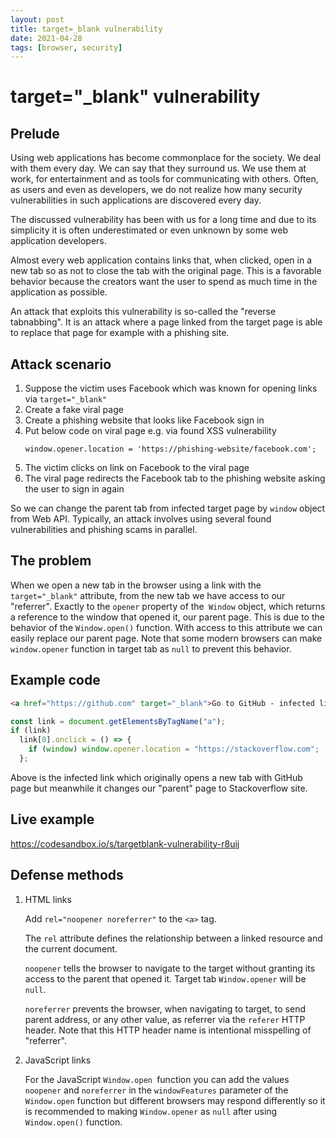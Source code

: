 ```yaml
---
layout: post
title: target=_blank vulnerability
date: 2021-04-28
tags: [browser, security]
---
```


# target="\_blank" vulnerability

## Prelude

Using web applications has become commonplace for the society. We deal with them every day. We can say that they surround us. We use them at work, for entertainment and as tools for communicating with others. Often, as users and even as developers, we do not realize how many security vulnerabilities in such applications are discovered every day.

The discussed vulnerability has been with us for a long time and due to its simplicity it is often underestimated or even unknown by some web application developers.

Almost every web application contains links that, when clicked, open in a new tab so as not to close the tab with the original page. This is a favorable behavior because the creators want the user to spend as much time in the application as possible.

An attack that exploits this vulnerability is so-called the "reverse tabnabbing". It is an attack where a page linked from the target page is able to replace that page for example with a phishing site.

## Attack scenario

1. Suppose the victim uses Facebook which was known for opening links via `target="_blank"`
2. Create a fake viral page
3. Create a phishing website that looks like Facebook sign in
4. Put below code on viral page e.g. via found XSS vulnerability
   ```
   window.opener.location = 'https://phishing-website/facebook.com';
   ```
5. The victim clicks on link on Facebook to the viral page
6. The viral page redirects the Facebook tab to the phishing website asking the user to sign in again

So we can change the parent tab from infected target page by `window` object from Web API. Typically, an attack involves using several found vulnerabilities and phishing scams in parallel.

## The problem

When we open a new tab in the browser using a link with the `target="_blank"` attribute, from the new tab we have access to our "referrer". Exactly to the `opener` property of the` Window` object, which returns a reference to the window that opened it, our parent page. This is due to the behavior of the `Window.open()` function. With access to this attribute we can easily replace our parent page. Note that some modern browsers can make `window.opener` function in target tab as `null` to prevent this behavior.

## Example code

```html
<a href="https://github.com" target="_blank">Go to GitHub - infected link</a>
```

```js
const link = document.getElementsByTagName("a");
if (link)
  link[0].onclick = () => {
    if (window) window.opener.location = "https://stackoverflow.com";
  };
```

Above is the infected link which originally opens a new tab with GitHub page but meanwhile it changes our "parent" page to Stackoverflow site.

## Live example

https://codesandbox.io/s/targetblank-vulnerability-r8uij

## Defense methods

1. HTML links

   Add `rel="noopener noreferrer"` to the `<a>` tag.

   The `rel` attribute defines the relationship between a linked resource and the current document.

   `noopener` tells the browser to navigate to the target without granting its access to the parent that opened it. Target tab `Window.opener` will be `null`.

   `noreferrer` prevents the browser, when navigating to target, to send parent address, or any other value, as referrer via the `referer` HTTP header. Note that this HTTP header name is intentional misspelling of "referrer".

2. JavaScript links

   For the JavaScript `Window.open `function you can add the values `noopener` and `noreferrer` in the `windowFeatures` parameter of the `Window.open` function but different browsers may respond differently so it is recommended to making `Window.opener` as `null` after using `Window.open()` function.
